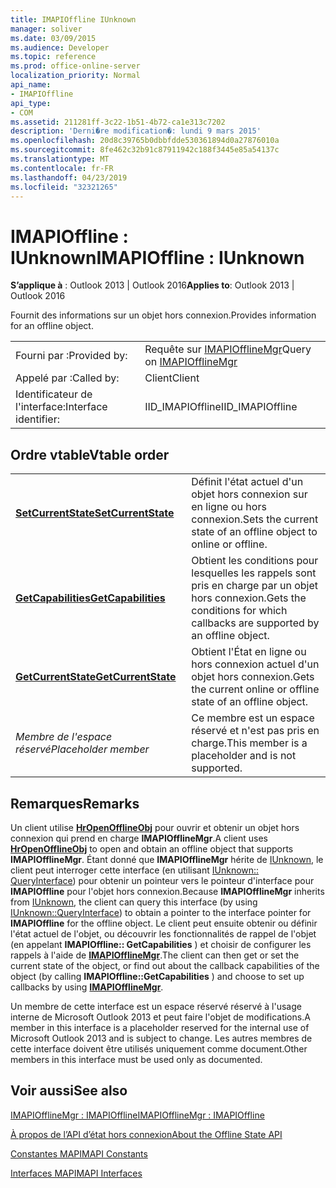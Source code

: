 ```yaml
---
title: IMAPIOffline IUnknown
manager: soliver
ms.date: 03/09/2015
ms.audience: Developer
ms.topic: reference
ms.prod: office-online-server
localization_priority: Normal
api_name:
- IMAPIOffline
api_type:
- COM
ms.assetid: 211281ff-3c22-1b51-4b72-ca1e313c7202
description: 'Derni�re modification�: lundi 9 mars 2015'
ms.openlocfilehash: 20d8c39765b0dbbfdde530361894d0a27876010a
ms.sourcegitcommit: 8fe462c32b91c87911942c188f3445e85a54137c
ms.translationtype: MT
ms.contentlocale: fr-FR
ms.lasthandoff: 04/23/2019
ms.locfileid: "32321265"
---
```

# <a name="imapioffline--iunknown"></a><span data-ttu-id="4a836-103">IMAPIOffline : IUnknown</span><span class="sxs-lookup"><span data-stu-id="4a836-103">IMAPIOffline : IUnknown</span></span>

  
  
<span data-ttu-id="4a836-104">**S’applique à** : Outlook 2013 | Outlook 2016</span><span class="sxs-lookup"><span data-stu-id="4a836-104">**Applies to**: Outlook 2013 | Outlook 2016</span></span> 
  
<span data-ttu-id="4a836-105">Fournit des informations sur un objet hors connexion.</span><span class="sxs-lookup"><span data-stu-id="4a836-105">Provides information for an offline object.</span></span>
  
|||
|:-----|:-----|
|<span data-ttu-id="4a836-106">Fourni par :</span><span class="sxs-lookup"><span data-stu-id="4a836-106">Provided by:</span></span>  <br/> |<span data-ttu-id="4a836-107">Requête sur [IMAPIOfflineMgr](imapiofflinemgrimapioffline.md)</span><span class="sxs-lookup"><span data-stu-id="4a836-107">Query on [IMAPIOfflineMgr](imapiofflinemgrimapioffline.md)</span></span> <br/> |
|<span data-ttu-id="4a836-108">Appelé par :</span><span class="sxs-lookup"><span data-stu-id="4a836-108">Called by:</span></span>  <br/> |<span data-ttu-id="4a836-109">Client</span><span class="sxs-lookup"><span data-stu-id="4a836-109">Client</span></span>  <br/> |
|<span data-ttu-id="4a836-110">Identificateur de l'interface:</span><span class="sxs-lookup"><span data-stu-id="4a836-110">Interface identifier:</span></span>  <br/> |<span data-ttu-id="4a836-111">IID_IMAPIOffline</span><span class="sxs-lookup"><span data-stu-id="4a836-111">IID_IMAPIOffline</span></span>  <br/> |
   
## <a name="vtable-order"></a><span data-ttu-id="4a836-112">Ordre vtable</span><span class="sxs-lookup"><span data-stu-id="4a836-112">Vtable order</span></span>

|||
|:-----|:-----|
|<span data-ttu-id="4a836-113">**[SetCurrentState](imapioffline-setcurrentstate.md)**</span><span class="sxs-lookup"><span data-stu-id="4a836-113">**[SetCurrentState](imapioffline-setcurrentstate.md)**</span></span> <br/> |<span data-ttu-id="4a836-114">Définit l'état actuel d'un objet hors connexion sur en ligne ou hors connexion.</span><span class="sxs-lookup"><span data-stu-id="4a836-114">Sets the current state of an offline object to online or offline.</span></span>  <br/> |
|<span data-ttu-id="4a836-115">**[GetCapabilities](imapioffline-getcapabilities.md)**</span><span class="sxs-lookup"><span data-stu-id="4a836-115">**[GetCapabilities](imapioffline-getcapabilities.md)**</span></span> <br/> |<span data-ttu-id="4a836-116">Obtient les conditions pour lesquelles les rappels sont pris en charge par un objet hors connexion.</span><span class="sxs-lookup"><span data-stu-id="4a836-116">Gets the conditions for which callbacks are supported by an offline object.</span></span>  <br/> |
|<span data-ttu-id="4a836-117">**[GetCurrentState](imapioffline-getcurrentstate.md)**</span><span class="sxs-lookup"><span data-stu-id="4a836-117">**[GetCurrentState](imapioffline-getcurrentstate.md)**</span></span> <br/> |<span data-ttu-id="4a836-118">Obtient l'État en ligne ou hors connexion actuel d'un objet hors connexion.</span><span class="sxs-lookup"><span data-stu-id="4a836-118">Gets the current online or offline state of an offline object.</span></span>  <br/> |
| <span data-ttu-id="4a836-119">*Membre de l'espace réservé*</span><span class="sxs-lookup"><span data-stu-id="4a836-119">*Placeholder member*</span></span>  <br/> |<span data-ttu-id="4a836-120">Ce membre est un espace réservé et n'est pas pris en charge.</span><span class="sxs-lookup"><span data-stu-id="4a836-120">This member is a placeholder and is not supported.</span></span>  <br/> |
   
## <a name="remarks"></a><span data-ttu-id="4a836-121">Remarques</span><span class="sxs-lookup"><span data-stu-id="4a836-121">Remarks</span></span>

<span data-ttu-id="4a836-122">Un client utilise **[HrOpenOfflineObj](hropenofflineobj.md)** pour ouvrir et obtenir un objet hors connexion qui prend en charge **IMAPIOfflineMgr**.</span><span class="sxs-lookup"><span data-stu-id="4a836-122">A client uses **[HrOpenOfflineObj](hropenofflineobj.md)** to open and obtain an offline object that supports **IMAPIOfflineMgr**.</span></span> <span data-ttu-id="4a836-123">Étant donné que **IMAPIOfflineMgr** hérite de [IUnknown](https://msdn.microsoft.com/library/ms680509%28v=VS.85%29.aspx), le client peut interroger cette interface (en utilisant [IUnknown:: QueryInterface](https://msdn.microsoft.com/library/ms682521%28v=VS.85%29.aspx)) pour obtenir un pointeur vers le pointeur d'interface pour **IMAPIOffline** pour l'objet hors connexion.</span><span class="sxs-lookup"><span data-stu-id="4a836-123">Because **IMAPIOfflineMgr** inherits from [IUnknown](https://msdn.microsoft.com/library/ms680509%28v=VS.85%29.aspx), the client can query this interface (by using [IUnknown::QueryInterface](https://msdn.microsoft.com/library/ms682521%28v=VS.85%29.aspx)) to obtain a pointer to the interface pointer for **IMAPIOffline** for the offline object.</span></span> <span data-ttu-id="4a836-124">Le client peut ensuite obtenir ou définir l'état actuel de l'objet, ou découvrir les fonctionnalités de rappel de l'objet (en appelant **IMAPIOffline:: GetCapabilities** ) et choisir de configurer les rappels à l'aide de **[IMAPIOfflineMgr](imapiofflinemgrimapioffline.md)**.</span><span class="sxs-lookup"><span data-stu-id="4a836-124">The client can then get or set the current state of the object, or find out about the callback capabilities of the object (by calling **IMAPIOffline::GetCapabilities** ) and choose to set up callbacks by using **[IMAPIOfflineMgr](imapiofflinemgrimapioffline.md)**.</span></span> 
  
<span data-ttu-id="4a836-125">Un membre de cette interface est un espace réservé réservé à l'usage interne de Microsoft Outlook 2013 et peut faire l'objet de modifications.</span><span class="sxs-lookup"><span data-stu-id="4a836-125">A member in this interface is a placeholder reserved for the internal use of Microsoft Outlook 2013 and is subject to change.</span></span> <span data-ttu-id="4a836-126">Les autres membres de cette interface doivent être utilisés uniquement comme document.</span><span class="sxs-lookup"><span data-stu-id="4a836-126">Other members in this interface must be used only as documented.</span></span> 
  
## <a name="see-also"></a><span data-ttu-id="4a836-127">Voir aussi</span><span class="sxs-lookup"><span data-stu-id="4a836-127">See also</span></span>



[<span data-ttu-id="4a836-128">IMAPIOfflineMgr : IMAPIOffline</span><span class="sxs-lookup"><span data-stu-id="4a836-128">IMAPIOfflineMgr : IMAPIOffline</span></span>](imapiofflinemgrimapioffline.md)


[<span data-ttu-id="4a836-129">À propos de l’API d’état hors connexion</span><span class="sxs-lookup"><span data-stu-id="4a836-129">About the Offline State API</span></span>](about-the-offline-state-api.md)
  
[<span data-ttu-id="4a836-130">Constantes MAPI</span><span class="sxs-lookup"><span data-stu-id="4a836-130">MAPI Constants</span></span>](mapi-constants.md)
  
[<span data-ttu-id="4a836-131">Interfaces MAPI</span><span class="sxs-lookup"><span data-stu-id="4a836-131">MAPI Interfaces</span></span>](mapi-interfaces.md)

